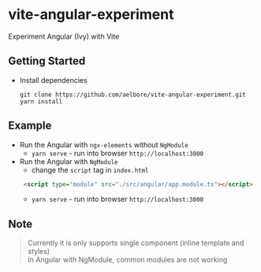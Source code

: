 # vite-angular-experiment
Experiment Angular (Ivy) with Vite

Getting Started
------------
* Install dependencies
  ```
  git clone https://github.com/aelbore/vite-angular-experiment.git
  yarn install
  ```

Example
------------
* Run the Angular with `ngx-elements` without `NgModule`
  - `yarn serve` - run into browser `http://localhost:3000`
* Run the Angular with `NgModule`    
  - change the `script` tag in `index.html`
  ```html
   <script type="module" src="./src/angular/app.module.ts"></script>
  ```
  - `yarn serve` - run into browser `http://localhost:3000`

Note
------------
> Currently it is only supports single component (inline template and styles)  
> In Angular with NgModule, common modules are not working
